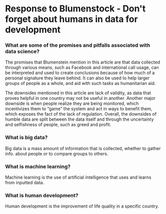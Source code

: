 # Response to Blumenstock - Don't forget about humans in data for development

### What are some of the promises and pitfalls associated with data science?

The promises that Blumenstein mention in this article are that data collected through various means, such as Facebook and international call usage, can be interpreted and used to create conclusions because of how much of a personal signature they leave behind. It can also be used to help larger groups of people as a whole, and aid with such tasks as humanitarian aid.

The downsides mentioned in this article are lack of validity, as data that proves helpful in one country may not be useful in another. Another major downside is when people realize they are being monitored, which incentivizes them to “game” the system and act in ways to benefit them, which exposes the fact of the lack of regulation. Overall, the downsides of humble data are split between the data itself and through the uncertainty and selfishness of people, such as greed and profit.

### What is big data?

Big data is a mass amount of information that is collected, whether to gather info. about people or to compare groups to others. 



### What is machine learning?

Machine learning is the use of artificial intelligence that uses and learns from inputted data. 


### What is human development?

Human development is the improvement of life quality in a specific country. 


